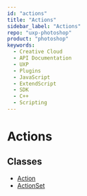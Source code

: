 ```yaml
---
id: "actions"
title: "Actions"
sidebar_label: "Actions"
repo: "uxp-photoshop"
product: "photoshop"
keywords:
  - Creative Cloud
  - API Documentation
  - UXP
  - Plugins
  - JavaScript
  - ExtendScript
  - SDK
  - C++
  - Scripting
---
```


# Actions

## Classes

- [Action](/ps_reference/classes/action/)
- [ActionSet](/ps_reference/classes/actionset/)
